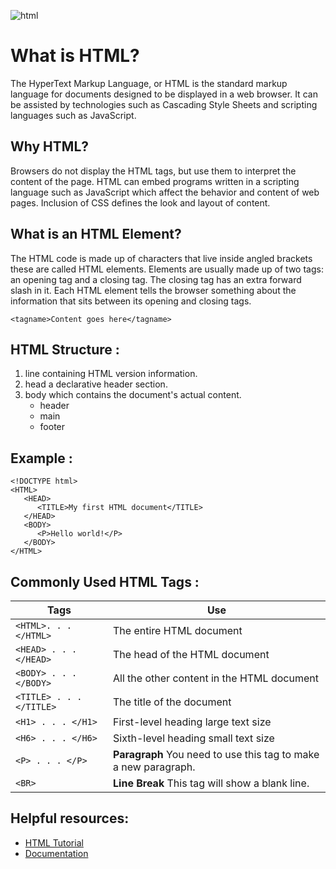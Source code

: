 
![html](https://www.freeiconspng.com/uploads/w3c-html5-logo-0.png)

# What is HTML?
The HyperText Markup Language, or HTML is the standard markup language for documents designed to be displayed in a web browser. It can be assisted by technologies such as Cascading Style Sheets and scripting languages such as JavaScript.


## Why HTML?
Browsers do not display the HTML tags, but use them to interpret the content of the page. HTML can embed programs written in a scripting language such as JavaScript which affect the behavior and content of web pages. Inclusion of CSS defines the look and layout of content.


## What is an HTML Element?

The HTML code is made up of characters that live inside angled
brackets  these are called HTML elements. Elements are usually
made up of two tags: an opening tag and a closing tag. The closing tag
has an extra forward slash in it. Each HTML element tells the browser
something about the information that sits between its opening and
closing tags.

`<tagname>Content goes here</tagname>`

## HTML Structure :

1. line containing HTML version information.
2. head a declarative header section.
3. body which contains the document's actual content.
    - header
    - main
    - footer


## Example :

```
<!DOCTYPE html>
<HTML>
   <HEAD>
      <TITLE>My first HTML document</TITLE>
   </HEAD>
   <BODY>
      <P>Hello world!</P>
   </BODY>
</HTML>
```

## Commonly Used HTML Tags :

| **Tags** | **Use** |
| ----------- | ----------- |
| `<HTML>. . . </HTML>` | The entire HTML document |
| `<HEAD> . . . </HEAD>` | 	The head of the HTML document |
| `<BODY> . . . </BODY>` | All the other content in the HTML document |
| `<TITLE> . . . </TITLE>` | 	The title of the document |
| `<H1> . . . </H1> `| First-level heading large text size |
|` <H6> . . . </H6> `| Sixth-level heading small text size |
|`<P> . . . </P>`|**Paragraph** You need to use this tag to make a new paragraph.|
|`<BR>`|**Line Break** This tag will show a blank line.|



## Helpful resources:
- [HTML Tutorial](https://www.w3schools.com/html/)
- [Documentation](https://developer.mozilla.org/en-US/docs/Web/HTML)
